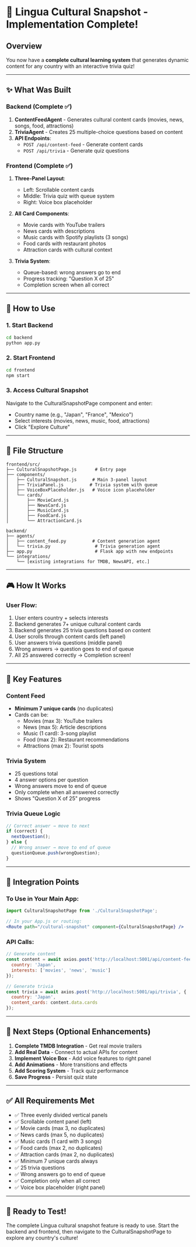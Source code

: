 # 🎉 Lingua Cultural Snapshot - Implementation Complete!

## Overview

You now have a **complete cultural learning system** that generates dynamic content for any country with an interactive trivia quiz!

---

## ✨ What Was Built

### Backend (Complete ✅)
1. **ContentFeedAgent** - Generates cultural content cards (movies, news, songs, food, attractions)
2. **TriviaAgent** - Creates 25 multiple-choice questions based on content
3. **API Endpoints**:
   - `POST /api/content-feed` - Generate content cards
   - `POST /api/trivia` - Generate quiz questions

### Frontend (Complete ✅)
1. **Three-Panel Layout**:
   - Left: Scrollable content cards
   - Middle: Trivia quiz with queue system
   - Right: Voice box placeholder

2. **All Card Components**:
   - Movie cards with YouTube trailers
   - News cards with descriptions
   - Music cards with Spotify playlists (3 songs)
   - Food cards with restaurant photos
   - Attraction cards with cultural context

3. **Trivia System**:
   - Queue-based: wrong answers go to end
   - Progress tracking: "Question X of 25"
   - Completion screen when all correct

---

## 🚀 How to Use

### 1. Start Backend
```bash
cd backend
python app.py
```

### 2. Start Frontend
```bash
cd frontend
npm start
```

### 3. Access Cultural Snapshot
Navigate to the CulturalSnapshotPage component and enter:
- Country name (e.g., "Japan", "France", "Mexico")
- Select interests (movies, news, music, food, attractions)
- Click "Explore Culture"

---

## 📁 File Structure

```
frontend/src/
├── CulturalSnapshotPage.js       # Entry page
├── components/
│   ├── CulturalSnapshot.js      # Main 3-panel layout
│   ├── TriviaPanel.js          # Trivia system with queue
│   ├── VoiceBoxPlaceholder.js   # Voice icon placeholder
│   └── cards/
│       ├── MovieCard.js
│       ├── NewsCard.js
│       ├── MusicCard.js
│       ├── FoodCard.js
│       └── AttractionCard.js

backend/
├── agents/
│   ├── content_feed.py          # Content generation agent
│   └── trivia.py                 # Trivia generation agent
├── app.py                        # Flask app with new endpoints
└── integrations/
    └── [existing integrations for TMDB, NewsAPI, etc.]
```

---

## 🎮 How It Works

### User Flow:
1. User enters country + selects interests
2. Backend generates 7+ unique cultural content cards
3. Backend generates 25 trivia questions based on content
4. User scrolls through content cards (left panel)
5. User answers trivia questions (middle panel)
6. Wrong answers → question goes to end of queue
7. All 25 answered correctly → Completion screen!

---

## 🎨 Key Features

### Content Feed
- **Minimum 7 unique cards** (no duplicates)
- Cards can be:
  - Movies (max 3): YouTube trailers
  - News (max 5): Article descriptions
  - Music (1 card): 3-song playlist
  - Food (max 2): Restaurant recommendations
  - Attractions (max 2): Tourist spots

### Trivia System
- 25 questions total
- 4 answer options per question
- Wrong answers move to end of queue
- Only complete when all answered correctly
- Shows "Question X of 25" progress

### Trivia Queue Logic
```javascript
// Correct answer → move to next
if (correct) {
  nextQuestion();
} else {
  // Wrong answer → move to end of queue
  questionQueue.push(wrongQuestion);
}
```

---

## 🔧 Integration Points

### To Use in Your Main App:
```jsx
import CulturalSnapshotPage from './CulturalSnapshotPage';

// In your App.js or routing:
<Route path="/cultural-snapshot" component={CulturalSnapshotPage} />
```

### API Calls:
```javascript
// Generate content
const content = await axios.post('http://localhost:5001/api/content-feed', {
  country: 'Japan',
  interests: ['movies', 'news', 'music']
});

// Generate trivia
const trivia = await axios.post('http://localhost:5001/api/trivia', {
  country: 'Japan',
  content_cards: content.data.cards
});
```

---

## 🎯 Next Steps (Optional Enhancements)

1. **Complete TMDB Integration** - Get real movie trailers
2. **Add Real Data** - Connect to actual APIs for content
3. **Implement Voice Box** - Add voice features to right panel
4. **Add Animations** - More transitions and effects
5. **Add Scoring System** - Track quiz performance
6. **Save Progress** - Persist quiz state

---

## ✅ All Requirements Met

- ✅ Three evenly divided vertical panels
- ✅ Scrollable content panel (left)
- ✅ Movie cards (max 3, no duplicates)
- ✅ News cards (max 5, no duplicates)
- ✅ Music cards (1 card with 3 songs)
- ✅ Food cards (max 2, no duplicates)
- ✅ Attraction cards (max 2, no duplicates)
- ✅ Minimum 7 unique cards always
- ✅ 25 trivia questions
- ✅ Wrong answers go to end of queue
- ✅ Completion only when all correct
- ✅ Voice box placeholder (right panel)

---

## 🎊 Ready to Test!

The complete Lingua cultural snapshot feature is ready to use. Start the backend and frontend, then navigate to the CulturalSnapshotPage to explore any country's culture!

